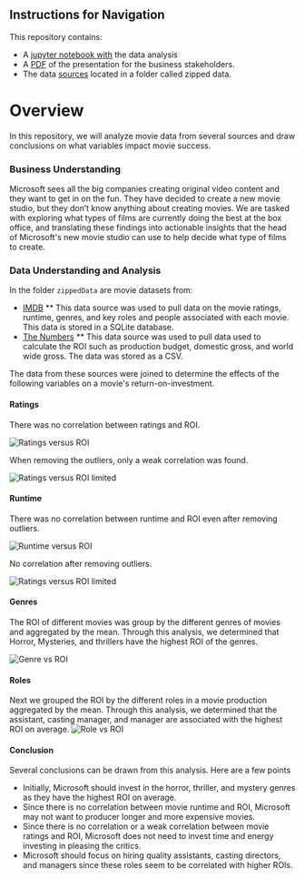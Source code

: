 ## Instructions for Navigation

This repository contains:
* A [jupyter notebook with](student.ipynb) the data analysis
* A [PDF](Phase_1_Final_project.pdf) of the presentation for the business stakeholders.
* The data [sources](zippedData) located in a folder called zipped data.

# Overview

In this repository, we will analyze movie data from several sources and draw conclusions on what variables impact movie success.

### Business Understanding

Microsoft sees all the big companies creating original video content and they want to get in on the fun. They have decided to create a new movie studio, but they don’t know anything about creating movies. We are tasked with exploring what types of films are currently doing the best at the box office, and translating these findings into actionable insights that the head of Microsoft's new movie studio can use to help decide what type of films to create.

### Data Understanding and Analysis

In the folder `zippedData` are movie datasets from:

* [IMDB](https://www.imdb.com/)
** This data source was used to pull data on the movie ratings, runtime, genres, and key roles and people associated with each movie. This data is stored in a SQLite database.
* [The Numbers](https://www.the-numbers.com/)
** This data source was used to pull data used to calculate the ROI such as production budget, domestic gross, and world wide gross. The data was stored as a CSV.

The data from these sources were joined to determine the effects of the following variables on a movie's return-on-investment.

#### Ratings
There was no correlation between ratings and ROI.

![Ratings versus ROI](images/Movie_Rating_ROI.png)

When removing the outliers, only a weak correlation was found.

![Ratings versus ROI limited](images/Movie_Rating_ROI_lmt.png)

#### Runtime

There was no correlation between runtime and ROI even after removing outliers.


![Runtime versus ROI](images/Movie_Runtime_ROI.png)

No correlation after removing outliers.

![Ratings versus ROI limited](images/Movie_Runtime_ROI_lmt.png)

#### Genres
The ROI of different movies was group by the different genres of movies and aggregated by the mean. Through this analysis, we determined that Horror, Mysteries, and thrillers have the highest ROI of the genres.

![Genre vs ROI](images/Movie_Genre_ROI.png)

#### Roles

Next we grouped the ROI by the different roles in a movie production  aggregated by the mean. Through this analysis, we determined that the assistant, casting manager, and manager are associated with the highest ROI on average.
![Role vs ROI](images/Movie_Role_ROI.png)


#### Conclusion

Several conclusions can be drawn from this analysis. Here are a few points

* Initially, Microsoft should invest in the horror, thriller, and mystery genres as they have the highest ROI on average.
* Since there is no correlation between movie runtime and ROI, Microsoft may not want to producer longer and more expensive movies.
* Since there is no correlation or a weak correlation between movie ratings and ROI, Microsoft does not need to invest time and energy investing in pleasing the critics.
* Microsoft should focus on hiring quality assistants, casting directors, and managers since these roles seem to be correlated with higher ROIs.
